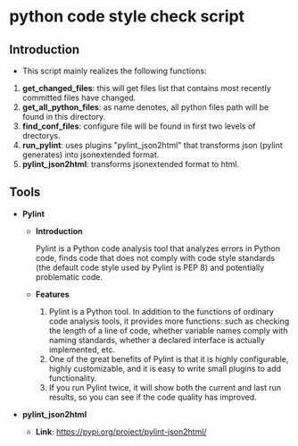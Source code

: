 # python code style check script
## Introduction
- This script mainly realizes the following functions:
1. **get_changed_files**: this will get files list that contains most recently committed files have changed.
2. **get_all_python_files**: as name denotes, all python files path will be found in this directory.
3. **find_conf_files**: configure file will be found in first two levels of drectorys.
4. **run_pylint**: uses plugins "pylint_json2html" that transforms json (pylint generates) into jsonextended format.
5. **pylint_json2html**: transforms jsonextended format to html.

## Tools
- **Pylint**
  - **Introduction**
    
    Pylint is a Python code analysis tool that analyzes errors in Python code, finds code that does not comply with code style standards (the default code style used by Pylint is PEP 8) and potentially problematic code.
  - **Features**
    1. Pylint is a Python tool. In addition to the functions of ordinary code analysis tools, it provides more functions: such as checking the length of a line of code, whether variable names comply with naming standards, whether a declared interface is actually implemented, etc.
    2. One of the great benefits of Pylint is that it is highly configurable, highly customizable, and it is easy to write small plugins to add functionality.
    3. If you run Pylint twice, it will show both the current and last run results, so you can see if the code quality has improved.
      
- **pylint_json2html**
  - **Link**: https://pypi.org/project/pylint-json2html/
 
